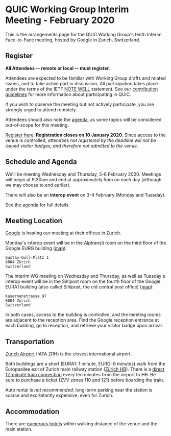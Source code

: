# QUIC Working Group Interim Meeting - February 2020

This is the arrangements page for the QUIC Working Group's tenth Interim Face-to-Face meeting,
hosted by Google in Zurich, Switzerland.


## Register

**All Attendees -- remote or local -- must register**.

Attendees are expected to be familiar with Working Group drafts and related issues, and to take active part in discussion. All participation takes place under the terms of the IETF [NOTE WELL](https://www.ietf.org/about/note-well.html) statement. See our [contribution guidelines](https://github.com/quicwg/base-drafts/blob/master/CONTRIBUTING.md) for more information about participating in QUIC.

If you wish to observe the meeting but not actively participate, you are strongly urged to attend remotely.

Attendees should also note the [agenda](agenda.md), as some topics will be considered out-of-scope for this meeting.

[Register here](https://forms.gle/mj4KCM7VGVkyoKkf7). **Registration closes on 10 January 2020.** Since access to
the venue is controlled, *attendees not registered by the deadline will not be
issued visitor badges, and therefore not admitted to the venue.*


## Schedule and Agenda

We'll be meeting Wednesday and Thursday, 5-6 February 2020. Meetings will begin at 9:30am and end
at approximately 5pm on each day (although we may choose to end earlier).

There will also be an **interop event** on 3-4 February (Monday and Tuesday).

See [the agenda](agenda.md) for full details.


## Meeting Location

[Google](https://google.com/) is hosting our meeting at their offices in Zurich.

Monday's interop event will be in the Alptransit room on the third floor of the
Google EURG building ([map](https://goo.gl/maps/N8BwruZkMMd8LXTR6)):

    Gustav-Gull-Platz 1
    8004 Zürich
    Switzerland

The interim WG meeting on Wednesday and Thursday, as well as Tuesday's interop 
event will be in the Sihlpost room on the fourth floor of the
Google EURA1 building (also called Sihlpost, the old central post office)
([map](https://goo.gl/maps/5JXtcBV2QRyx1hwn7)):

    Kasernenstrasse 97
    8004 Zürich
    Switzerland

In both cases, access to the building is controlled, and the meeting rooms are
adjacent to the reception area. Find the Google reception entrance at each
building, go to reception, and retrieve your visitor badge upon arrival.

## Transportation

[Zurich Airport](https://www.flughafen-zuerich.ch) (IATA ZRH) is the closest
international airport. 

Both buildings are a short (EURA1: 1 minute, EURG: 6 minutes) walk from the 
Europaallee exit of Zurich main railway station 
([Zürich HB](https://www.sbb.ch/en/station-services/railway-stations/shopville-zuerich-main-station.html)). 
There is a [direct 12-minute train connection](https://goo.gl/maps/AnLnqysrCHJ97vKD9) 
every ten minutes from the airport to HB. Be sure to purchase a ticket (ZVV zones 
110 and 121) before boarding the train.

Auto rental is *not recommended*: long-term parking near the station is scarce
and exorbitantly expensive, even for Zurich.

## Accommodation

There are [numerous hotels](https://www.google.com/maps/search/hotels+near+Zurich+Main+Station,+Bahnhofplatz,+Zürich/) 
within walking distance of the venue and the main station.

 
